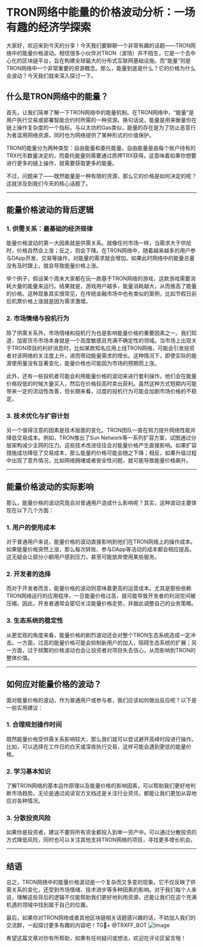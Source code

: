 # TRON网络中能量的价格波动分析：一场有趣的经济学探索

大家好，欢迎来到今天的分享！今天我们要聊聊一个非常有趣的话题——TRON网络中的能量价格波动。相信很多小伙伴对TRON（波场）并不陌生，它是一个去中心化的区块链平台，旨在构建全球最大的分布式互联网基础设施。而“能量”则是TRON网络中一个非常重要的资源概念。那么，能量到底是什么？它的价格为什么会波动？今天我们就来深入探讨一下。

## 什么是TRON网络中的能量？

首先，让我们简单了解一下TRON网络中的能量机制。在TRON网络中，“能量”是用户执行交易或部署智能合约时所需的一种资源。换句话说，能量是用来衡量你在链上操作复杂度的一个指标。与以太坊的Gas类似，能量的存在是为了防止恶意行为者滥用网络资源，同时也为网络提供了某种形式的价值保护。

TRON的能量分为两种类型：自由能量和委托能量。自由能量是由每个账户持有的TRX代币数量决定的，而委托能量则需要通过质押TRX获得。这意味着如果你想要进行更多的链上操作，就需要获取更多的能量。

不过，问题来了——既然能量是一种有限的资源，那么它的价格是如何决定的呢？这就涉及到我们今天的核心话题了。

---

## 能量价格波动的背后逻辑

### 1. **供需关系：最基础的经济规律**

能量价格波动的第一大因素就是供需关系。就像任何市场一样，当需求大于供给时，价格自然会上涨；反之，则会下降。在TRON网络中，随着越来越多的用户参与DApp开发、交易等操作，对能量的需求就会增加。如果此时网络中的能量总量没有及时跟上，就会导致能量价格上涨。

举个例子，假设某个周末大家都在玩一款基于TRON网络的游戏，这款游戏需要消耗大量的能量来运行。结果就是，游戏用户越多，能量消耗越大，从而推高了能量的价格。这种现象其实很常见，在传统金融市场中也有类似的案例，比如节假日前后机票价格上涨就是因为需求激增。

### 2. **市场情绪与投机行为**

除了供需关系外，市场情绪和投机行为也是影响能量价格的重要因素之一。我们知道，加密货币市场本身就是一个高度敏感且充满不确定性的领域。当市场上出现关于TRON项目的利好消息时，比如某款知名应用上线TRON网络，可能会引发投资者对该网络的关注度上升，进而带动能量需求的增长。这种情况下，即使实际的能源使用量没有显著变化，能量价格也可能因为市场的预期而上涨。

此外，还有一些投机者可能会利用能量价格的波动来进行套利操作。他们会在能量价格较低的时候大量买入，然后在价格较高时卖出获利。虽然这种方式短期内可能带来一定的流动性改善，但长期来看，过度的投机行为可能会加剧市场价格的不稳定。

### 3. **技术优化与扩容计划**

另一个值得注意的因素是技术层面的变化。TRON团队一直在努力提升网络性能并降低交易成本。例如，TRON推出了Sun Network等一系列扩容方案，试图通过分层架构减少主网的压力。这些技术改进往往会对能量价格产生直接影响。如果扩容措施成功降低了交易成本，那么能量的价格可能会随之下降；相反，如果升级过程中出现了意外情况，比如网络拥堵或者安全性问题，就可能导致能量价格飙升。

---

## 能量价格波动的实际影响

那么，能量价格的波动究竟会对普通用户造成什么影响呢？其实，这种波动主要体现在以下几个方面：

### 1. **用户的使用成本**

对于普通用户来说，能量价格的波动直接影响到他们在TRON网络上的操作成本。如果能量价格突然上涨，那么每次转账、参与DApp等活动的成本都会相应提高。这无疑会让部分小额用户感到压力，甚至可能放弃使用某些服务。

### 2. **开发者的选择**

而对于开发者而言，能量价格的波动则意味着更高的运营成本。尤其是那些依赖TRON网络运行的应用程序，一旦能量价格过高，就可能导致开发者的利润空间被压缩。因此，开发者通常会密切关注能量价格走势，并据此调整自己的业务策略。

### 3. **生态系统的稳定性**

从更宏观的角度来看，能量价格的剧烈波动还会对整个TRON生态系统造成一定冲击。一方面，过高的能量价格可能会抑制新用户的加入，阻碍生态系统的扩展；另一方面，过于频繁的价格波动也会让投资者对项目失去信心，从而影响到TRON的整体价值。

---

## 如何应对能量价格的波动？

面对能量价格的波动，作为普通用户或参与者，我们应该如何做出反应呢？以下是一些实用建议：

### 1. **合理规划操作时间**

既然能量价格受供需关系影响较大，那么我们就可以尝试避开高峰时段进行操作。比如，可以选择在工作日的白天或深夜执行交易，这样可能会遇到更低的能量价格。

### 2. **学习基本知识**

了解TRON网络的基本运作原理以及能量价格的影响因素，可以帮助我们更好地判断市场趋势。无论是通过阅读官方文档还是关注行业资讯，都能让我们更加从容地应对各种情况。

### 3. **分散投资风险**

如果你是投资者，建议不要将所有资金都投入到单一资产中。可以通过分散投资的方式降低风险，同时也可以关注其他支持TRON网络的项目，寻找更多增长机会。

---

## 结语

总之，TRON网络中的能量价格波动是一个复杂而又多变的现象。它不仅反映了供需关系的变化，还受到市场情绪、技术进步等多种因素的影响。对于我们每个人来说，理解这些背后的逻辑不仅能帮助我们更好地利用资源，还能让我们在这个充满机遇的领域中找到属于自己的位置。

最后，如果你对TRON网络或者其他区块链相关话题感兴趣的话，不妨加入我们的交流群，一起探讨更多有趣的内容吧！TG💪+ @TRXFF_BOT  ![Image](https://sites.google.com/view/trxduihuan/) 

希望这篇文章对你有所帮助，如果有任何疑问或想法，欢迎在评论区留言哦！